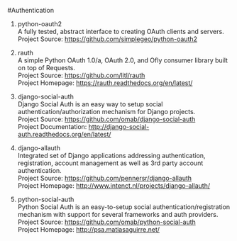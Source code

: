#Authentication

1. python-oauth2  
A fully tested, abstract interface to creating OAuth clients and servers.  
Project Source: https://github.com/simplegeo/python-oauth2  

1. rauth  
A simple Python OAuth 1.0/a, OAuth 2.0, and Ofly consumer library built on top of Requests.  
Project Source: https://github.com/litl/rauth  
Project Homepage: https://rauth.readthedocs.org/en/latest/

1. django-social-auth  
Django Social Auth is an easy way to setup social authentication/authorization mechanism for Django projects.  
Project Source: https://github.com/omab/django-social-auth  
Project Documentation: http://django-social-auth.readthedocs.org/en/latest/

1. django-allauth  
Integrated set of Django applications addressing authentication, registration, account management as well as 3rd party account authentication.  
Project Source: https://github.com/pennersr/django-allauth  
Project Homepage: http://www.intenct.nl/projects/django-allauth/

1. python-social-auth  
Python Social Auth is an easy-to-setup social authentication/registration mechanism with support for several frameworks and auth providers.  
Project Source: https://github.com/omab/python-social-auth  
Project Homepage: http://psa.matiasaguirre.net/  